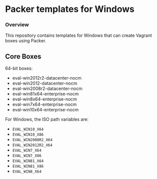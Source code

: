 # Packer templates for Windows

### Overview

This repository contains templates for Windows that can create
Vagrant boxes using Packer.

## Core Boxes

64-bit boxes:

* eval-win2012r2-datacenter-nocm
* eval-win2012-datacenter-nocm
* eval-win2008r2-datacenter-nocm
* eval-win81x64-enterprise-nocm
* eval-win8x64-enterprise-nocm
* eval-win7x64-enterprise-nocm
* eval-win10x64-enterprise-nocm


For Windows, the ISO path variables are:

* `EVAL_WIN10_X64`
* `EVAL_WIN10_X86`
* `EVAL_WIN2008R2_X64`
* `EVAL_WIN2012R2_X64`
* `EVAL_WIN7_X64`
* `EVAL_WIN7_X86`
* `EVAL_WIN81_X64`
* `EVAL_WIN81_X86`
* `EVAL_WIN8_X64`
